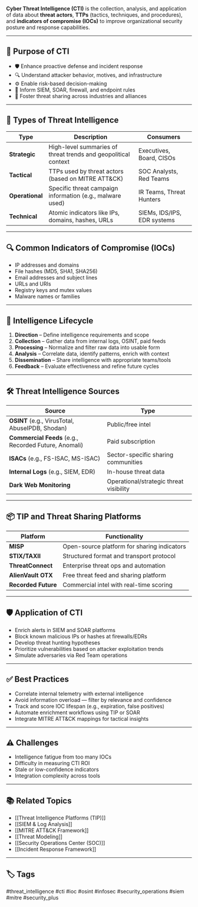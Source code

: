 **Cyber Threat Intelligence (CTI)** is the collection, analysis, and application of data about **threat actors**, **TTPs** (tactics, techniques, and procedures), and **indicators of compromise (IOCs)** to improve organizational security posture and response capabilities.

---

## 🎯 Purpose of CTI

- 🛡️ Enhance proactive defense and incident response
- 🔍 Understand attacker behavior, motives, and infrastructure
- ⚙️ Enable risk-based decision-making
- 🔁 Inform SIEM, SOAR, firewall, and endpoint rules
- 🤝 Foster threat sharing across industries and alliances

---

## 🧱 Types of Threat Intelligence

| Type         | Description                                           | Consumers                          |
|--------------|-------------------------------------------------------|------------------------------------|
| **Strategic** | High-level summaries of threat trends and geopolitical context | Executives, Board, CISOs           |
| **Tactical**  | TTPs used by threat actors (based on MITRE ATT&CK)   | SOC Analysts, Red Teams            |
| **Operational** | Specific threat campaign information (e.g., malware used) | IR Teams, Threat Hunters           |
| **Technical**  | Atomic indicators like IPs, domains, hashes, URLs   | SIEMs, IDS/IPS, EDR systems        |

---

## 🔍 Common Indicators of Compromise (IOCs)

- IP addresses and domains
- File hashes (MD5, SHA1, SHA256)
- Email addresses and subject lines
- URLs and URIs
- Registry keys and mutex values
- Malware names or families

---

## 🧠 Intelligence Lifecycle

1. **Direction** – Define intelligence requirements and scope
2. **Collection** – Gather data from internal logs, OSINT, paid feeds
3. **Processing** – Normalize and filter raw data into usable form
4. **Analysis** – Correlate data, identify patterns, enrich with context
5. **Dissemination** – Share intelligence with appropriate teams/tools
6. **Feedback** – Evaluate effectiveness and refine future cycles

---

## 🛠 Threat Intelligence Sources

| Source                | Type            |
|------------------------|-----------------|
| **OSINT** (e.g., VirusTotal, AbuseIPDB, Shodan) | Public/free intel |
| **Commercial Feeds** (e.g., Recorded Future, Anomali) | Paid subscription |
| **ISACs** (e.g., FS-ISAC, MS-ISAC) | Sector-specific sharing communities |
| **Internal Logs** (e.g., SIEM, EDR) | In-house threat data |
| **Dark Web Monitoring** | Operational/strategic threat visibility |

---

## 📦 TIP and Threat Sharing Platforms

| Platform             | Functionality                           |
|----------------------|------------------------------------------|
| **MISP**             | Open-source platform for sharing indicators |
| **STIX/TAXII**       | Structured format and transport protocol |
| **ThreatConnect**    | Enterprise threat ops and automation     |
| **AlienVault OTX**   | Free threat feed and sharing platform    |
| **Recorded Future**  | Commercial intel with real-time scoring  |

---

## 🛡️ Application of CTI

- Enrich alerts in SIEM and SOAR platforms
- Block known malicious IPs or hashes at firewalls/EDRs
- Develop threat hunting hypotheses
- Prioritize vulnerabilities based on attacker exploitation trends
- Simulate adversaries via Red Team operations

---

## ✅ Best Practices

- Correlate internal telemetry with external intelligence
- Avoid information overload — filter by relevance and confidence
- Track and score IOC lifespan (e.g., expiration, false positives)
- Automate enrichment workflows using TIP or SOAR
- Integrate MITRE ATT&CK mappings for tactical insights

---

## ⚠️ Challenges

- Intelligence fatigue from too many IOCs
- Difficulty in measuring CTI ROI
- Stale or low-confidence indicators
- Integration complexity across tools

---

## 📚 Related Topics

- [[Threat Intelligence Platforms (TIP)]]
- [[SIEM & Log Analysis]]
- [[MITRE ATT&CK Framework]]
- [[Threat Modeling]]
- [[Security Operations Center (SOC)]]
- [[Incident Response Framework]]

---

## 🏷 Tags

#threat_intelligence #cti #ioc #osint #infosec #security_operations #siem #mitre #security_plus
